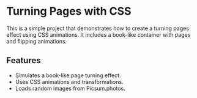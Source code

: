 # Turning Pages with CSS

This is a simple project that demonstrates how to create a turning pages effect using CSS animations. It includes a book-like container with pages and flipping animations.



## Features

- Simulates a book-like page turning effect.
- Uses CSS animations and transformations.
- Loads random images from Picsum.photos.

